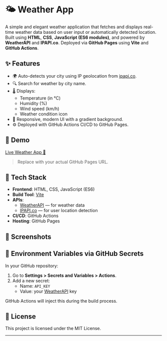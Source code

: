 # 🌤️ Weather App

A simple and elegant weather application that fetches and displays real-time weather data based on user input or automatically detected location. Built using **HTML**, **CSS**, **JavaScript (ES6 modules)**, and powered by **WeatherAPI** and **IPAPI.co**. Deployed via **GitHub Pages** using **Vite** and **GitHub Actions**.

## ✨ Features

- 🌍 Auto-detects your city using IP geolocation from [ipapi.co](https://ipapi.co/).
- 🔍 Search for weather by city name.
- 🌡️ Displays:
  - Temperature (in °C)
  - Humidity (%)
  - Wind speed (km/h)
  - Weather condition icon
- 🎨 Responsive, modern UI with a gradient background.
- ⚙️ Deployed with GitHub Actions CI/CD to GitHub Pages.

## 🚀 Demo

[Live Weather App 🚀](https://your-username.github.io/Weather-App/)

> Replace with your actual GitHub Pages URL.

## 🧰 Tech Stack

- **Frontend**: HTML, CSS, JavaScript (ES6)
- **Build Tool**: [Vite](https://vitejs.dev/)
- **APIs**:
  - [WeatherAPI](https://www.weatherapi.com/) — for weather data
  - [IPAPI.co](https://ipapi.co/) — for user location detection
- **CI/CD**: GitHub Actions
- **Hosting**: GitHub Pages

## 📸 Screenshots

## 🔐 Environment Variables via GitHub Secrets

In your GitHub repository:

1. Go to **Settings > Secrets and Variables > Actions**.
2. Add a new secret:
   - Name: `API_KEY`
   - Value: your [WeatherAPI](https://www.weatherapi.com/) key

GitHub Actions will inject this during the build process.

## 📝 License

This project is licensed under the MIT License.

---
